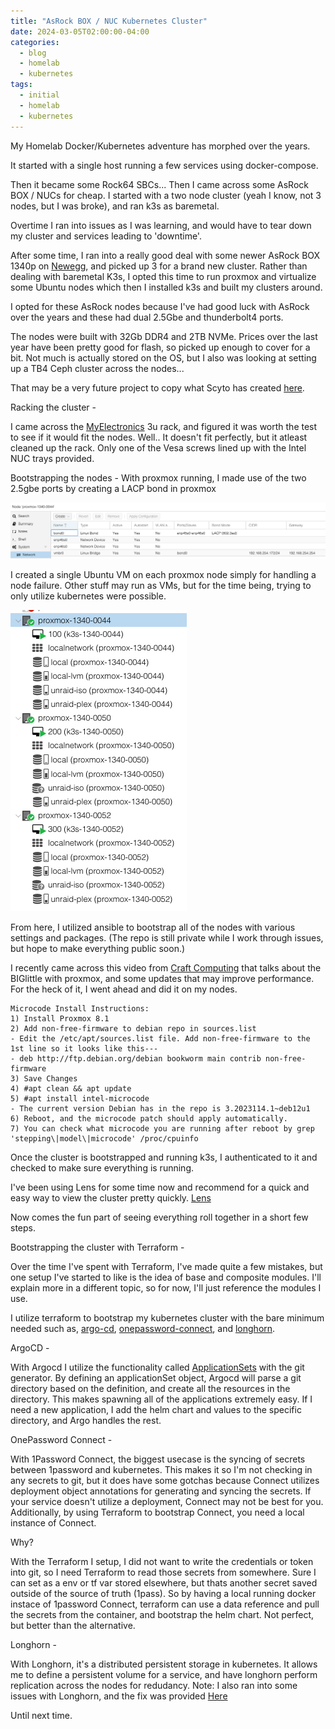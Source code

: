 ```yaml
---
title: "AsRock BOX / NUC Kubernetes Cluster"
date: 2024-03-05T02:00:00-04:00
categories:
  - blog
  - homelab
  - kubernetes
tags:
  - initial
  - homelab
  - kubernetes
---
```


My Homelab Docker/Kubernetes adventure has morphed over the years. 

It started with a single host running a few services using docker-compose.

Then it became some Rock64 SBCs... Then I came across some AsRock BOX / NUCs for cheap. I started with a two node cluster (yeah I know, not 3 nodes, but I was broke), and ran k3s as baremetal.

Overtime I ran into issues as I was learning, and would have to tear down my cluster and services leading to 'downtime'. 

After some time, I ran into a really good deal with some newer AsRock BOX 1340p on [Newegg](https://www.newegg.com/asrock-nuc-box-1340p-d4), and picked up 3 for a brand new cluster.
Rather than dealing with baremetal K3s, I opted this time to run proxmox and virtualize some Ubuntu nodes which then I installed k3s and built my clusters around.

I opted for these AsRock nodes because I've had good luck with AsRock over the years and these had dual 2.5Gbe and thunderbolt4 ports.

The nodes were built with 32Gb DDR4 and 2TB NVMe. Prices over the last year have been pretty good for flash, so picked up enough to cover for a bit. Not much is actually stored on the OS, but I also was looking at setting up a TB4 Ceph cluster across the nodes...

That may be a very future project to copy what Scyto has created [here](https://gist.github.com/scyto/4c664734535da122f4ab2951b22b2085).


Racking the cluster -

I came across the [MyElectronics](https://www.myelectronics.nl/us/nuc-minipc-19-3u-rackmount-kit-for-1-12-nucs.html) 3u rack, and figured it was worth the test to see if it would fit the nodes.
Well.. It doesn't fit perfectly, but it atleast cleaned up the rack. Only one of the Vesa screws lined up with the Intel NUC trays provided.


Bootstrapping the nodes -
With proxmox running, I made use of the two 2.5gbe ports by creating a LACP bond in proxmox

![Network Settings](/assets/images/proxmox-network-settings.png)

I created a single Ubuntu VM on each proxmox node simply for handling a node failure. Other stuff may run as VMs, but for the time being, trying to only utilize kubernetes were possible.

![Nodes](/assets/images/proxmox-nodes.png)

From here, I utilized ansible to bootstrap all of the nodes with various settings and packages. (The repo is still private while I work through issues, but hope to make everything public soon.)

I recently came across this video from [Craft Computing](https://www.youtube.com/watch?v=IiwD8kcjD98) that talks about the BIGlittle with proxmox, and some updates that may improve performance. For the heck of it, I went ahead and did it on my nodes.

```
Microcode Install Instructions:
1) Install Proxmox 8.1
2) Add non-free-firmware to debian repo in sources.list
- Edit the /etc/apt/sources.list file. Add non-free-firmware to the 1st line so it looks like this---
- deb http://ftp.debian.org/debian bookworm main contrib non-free-firmware
3) Save Changes
4) #apt clean && apt update
5) #apt install intel-microcode
- The current version Debian has in the repo is 3.2023114.1~deb12u1
6) Reboot, and the microcode patch should apply automatically.
7) You can check what microcode you are running after reboot by grep 'stepping\|model\|microcode' /proc/cpuinfo
```

Once the cluster is bootstrapped and running k3s, I authenticated to it and checked to make sure everything is running.

I've been using Lens for some time now and recommend for a quick and easy way to view the cluster pretty quickly. [Lens](https://k8slens.dev/)

Now comes the fun part of seeing everything roll together in a short few steps.


Bootstrapping the cluster with Terraform -

Over the time I've spent with Terraform, I've made quite a few mistakes, but one setup I've started to like is the idea of base and composite modules. I'll explain more in a different topic, so for now, I'll just reference the modules I use.

I utilize terraform to bootstrap my kubernetes cluster with the bare minimum needed such as, [argo-cd](https://argo-cd.readthedocs.io/en/stable/), [onepassword-connect](https://developer.1password.com/docs/connect/), and [longhorn](https://longhorn.io/). 

ArgoCD - 

With Argocd I utilize the functionality called [ApplicationSets](https://argo-cd.readthedocs.io/en/stable/user-guide/application-set/) with the git generator. By defining an applicationSet object, Argocd will parse a git directory based on the definition, and create all the resources in the directory. This makes spawning all of the applications extremely easy. If I need a new application, I add the helm chart and values to the specific directory, and Argo handles the rest. 

OnePassword Connect -

With 1Password Connect, the biggest usecase is the syncing of secrets between 1password and kubernetes. This makes it so I'm not checking in any secrets to git, but it does have some gotchas because Connect utilizes deployment object annotations for generating and syncing the secrets. If your service doesn't utilize a deployment, Connect may not be best for you. Additionally, by using Terraform to bootstrap Connect, you need a local instance of Connect.

Why? 

With the Terraform I setup, I did not want to write the credentials or token into git, so I need Terraform to read those secrets from somewhere. Sure I can set as a env or tf var stored elsewhere, but thats another secret saved outside of the source of truth (1pass). So by having a local running docker instace of 1password Connect, terraform can use a data reference and pull the secrets from the container, and bootstrap the helm chart. Not perfect, but better than the alternative.

Longhorn -

With Longhorn, it's a distributed persistent storage in kubernetes. It allows me to define a persistent volume for a service, and have longhorn perform replication across the nodes for redudancy. Note: I also ran into some issues with Longhorn, and the fix was provided [Here](https://longhorn.io/kb/troubleshooting-volume-with-multipath/) 



Until next time.